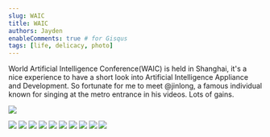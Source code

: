```yaml
---
slug: WAIC
title: WAIC
authors: Jayden
enableComments: true # for Gisqus
tags: [life, delicacy, photo]
---
```


World Artificial Intelligence Conference(WAIC) is held in Shanghai, it's a nice experience to have a short look into Artificial Intelligence Appliance and Development. So fortunate for me to meet @jinlong, a famous individual known for singing at the metro entrance in his videos. Lots of gains.

![](assets/IMG_3196.jpeg)
<!--truncate-->
![](assets/IMG_3200.jpeg)
![](assets/IMG_3205.jpeg)
![](assets/IMG_3209.jpeg)
![](assets/IMG_3213.jpeg)
![](assets/IMG_3217.jpeg)
![](assets/IMG_3222.jpeg)
![](assets/IMG_3227.jpeg)
![](assets/IMG_3230.jpeg)
![](assets/IMG_3242.jpeg)
![](assets/IMG_3245.jpeg)